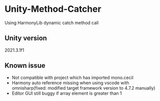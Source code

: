 # Unity-Method-Catcher
Using HarmonyLib dynamic catch method call

## Unity version
2021.3.1f1

## Known issue

- Not compatible with project which has imported mono.cecil
- Harmony auto reference missing when using vscode with omnisharp(fixed: modified target framework version to 4.7.2 manually)
- Editor GUI still buggy if array element is greater than 1
